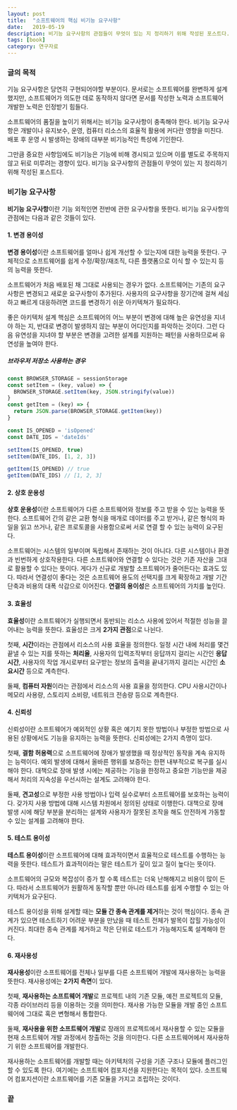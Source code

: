 ```yaml
---
layout: post
title:  "소프트웨어의 핵심 비기능 요구사항"
date:   2019-05-19
description: 비기능 요구사항의 관점들이 무엇이 있는 지 정리하기 위해 작성된 포스트다.
tags: [book]
category: 연구자료
---
```

### 글의 목적
기능 요구사항은 당연히 구현되어야할 부분이다.
문서로는 소프트웨어를 완변하게 설계했지만, 소프트웨어가 의도한 데로 동작하지 않다면
문서를 작성한 노력과 소프트웨어 개발한 노력은 인정받기 힘들다.

소프트웨어의 품질을 높이기 위해서는 비기능 요구사항이 충족해야 한다.
비기능 요구사항은 개발이나 유지보수, 운영, 컴퓨터 리소스의 효율적 활용에 커다란 영향을 미친다. 배포 후 운영 시 발생하는 장애의 대부분 비기능적인 특성에 기인한다.

그만큼 중요한 사항임에도 비기능은 기능에 비해 경시되고 있으며 이를 별도로 주목하지 않고
뒤로 미루려는 경향이 있다. 비기능 요구사항의 관점들이 무엇이 있는 지 정리하기 위해 작성된 포스트다.

### 비기능 요구사항
**비기능 요구사항**이란 기능 외적인면 전반에 관한 요구사항을 뜻한다. 
비기능 요구사항의 관점에는 다음과 같은 것들이 있다.

#### 1. 변경 용이성
**변경 용이성**이란 소프트웨어를 얼마나 쉽게 개선할 수 있는지에 대한 능력을 뜻한다. 구체적으로 소프트웨어를 쉽게 수정/확장/재조직, 다른 플랫폼으로 이식 할 수 있는지 등의 능력을 뜻한다.

소프트웨어가 처음 배포된 채 그대로 사용되는 경우가 없다.
소프트웨어는 기존의 요구사항은 변경되고 새로운 요구사항이 추가된다.
사용자의 요구사항을 장기간에 걸쳐 세심하고 빠르게 대응하려면 코드를 변경하기 쉬운 아키텍쳐가 필요하다.

좋은 아키텍처 설계 핵심은 소프트웨어의 어느 부분이 변경에 대해 높은 유연성을 지녀야 하는 지, 반대로 변경이 발생하지 않는 부분이 어디인지를 파악하는 것이다.
그런 다음 유연성을 지녀야 할 부분은 변경을 고려한 설계를 지원하는 패턴을
사용하므로써 유연성을 높여야 한다.

##### 브라우저 저장소 사용하는 경우
```js
const BROWSER_STORAGE = sessionStorage
const setItem = (key, value) => {
  BROWSER_STORAGE.setItem(key, JSON.stringify(value))
}
const getItem = (key) => {
  return JSON.parse(BROWSER_STORAGE.getItem(key))
}
```
```js
const IS_OPENED = 'isOpened'
const DATE_IDS = 'dateIds'

setItem(IS_OPENED, true)
setItem(DATE_IDS, [1, 2, 3])

getItem(IS_OPENED) // true
getItem(DATE_IDS) // [1, 2, 3]
```

#### 2. 상호 운용성
**상호 운용성**이란 소프트웨어가 다른 소프트웨어와 정보를 주고 받을 수 있는 능력을 뜻한다. 소프트웨어 간의 같은 교환 형식을 매개로 데이터를 주고 받거나, 같은 형식의 파일을 읽고 쓰거나, 같은 프로토콜을 사용함으로써 서로 연결 할 수 있는 능력이 요구된다.

소프트웨어는 시스템의 일부이며 독립해서 존재하는 것이 아니다. 다른 시스템이나 환경과 빈번하게 상호작용한다. 다른 소프트웨어와 연결할 수 있다는 것은 기존 자산을 그대로 활용할 수 있다는 뜻이다. 게다가 신규로 개발할 소프트웨어가 줄어든다는 효과도 있다. 따라서 연결성이 좋다는 것은 소프트웨어 용도의 선택지를 크게 확장하고 개발 기간 단축과 비용의 대폭 삭감으로 이어진다. **연결의 용이성**은 소프트웨어의 가치를 높인다.

#### 3. 효율성
**효율성**이란 소프트웨어가 실행되면서 동반되는 리소스 사용에 있어서 적절한 성능을 끌어내는 능력을 뜻한다. 효율성은 크게 **2가지 관점**으로 나뉜다.

첫째, **시간**이라는 관점에서 리소스의 사용 효율을 정의한다. 일정 시간 내에 처리를 몇건 끝낼 수 있는 지를 뜻하는 **처리율**, 사용자의 입력조작부터 응답까지 걸리는 시간인 **응답시간**, 사용자의 작업 개시로부터 요구받는 정보의 출력을 끝내기까지 걸리는 시간인 **소요시간** 등으로 계측한다.

둘째, **컴퓨터 자원**이라는 관점에서 리소스의 사용 효율을 정의한다. CPU 사용시간이나 메모리 사용량, 스토리지 소비량, 네트워크 전송량 등으로 계측한다.

#### 4. 신뢰성
신뢰성이란 소프트웨어가 예외적인 상황 혹은 예기치 못한 방법이나 부정한 방법으로 사용된 상황에서도 기능을 유지하는 능력을 뜻한다. 신뢰성에는 2가지 측명이 있다.

첫째, **결함 허용력**으로 소프트웨어에 장애가 발생했을 때 정상적인 동작을 계속 유지하는 능력이다. 예외 발생에 대해서 올바른 행위를 보증하는 한편 내부적으로 복구를 실시해야 한다. 대책으로 장애 발생 시에는 제공하는 기능을 한정하고 중요한 기능만을 제공해서 처리의 지속성을 우선시하는 설계도 고려해야 한다.

둘째, **견고성**으로 부정한 사용 방법이나 입력 실수로부터 소프트웨어를 보호하는 능력이다. 갖가지 사용 방법에 대해 시스템 차원에서 정의된 상태로 이행한다.
대책으로 장애 발생 시에 해당 부분을 분리하는 설계와 사용자가 잘못된 조작을 해도 안전하게 가동할 수 있는 설계를 고려해야 한다.

#### 5. 테스트 용이성
**테스트 용이성**이란 소프트웨어에 대해 효과적이면서 효율적으로 테스트를 수행하는 능력을 뜻한다. 테스트가 효과적이라는 말은 테스트가 깊이 있고 질이 높다는 뜻이다.

소프트웨어의 규모와 복잡성이 증가 할 수록 테스트는 더욱 난해해지고 비용이 많이 든다. 따라서 소프트웨어가 원활하게 동작할 뿐만 아니라 테스트를 쉽게 수행할 수 있는 아키텍처가 요구된다.

테스트 용이성을 위해 설계할 때는 **모듈 간 종속 관계를 제거**하는 것이 핵심이다. 종속 관계가 있으면 테스트하기 어려운 부분을 만났을 때 테스트 전체가 발목이 잡힐 가능성이 커진다. 최대한 종속 관계를 제거하고 작은 단위로 테스트가 가능해지도록 설계해야 한다.

#### 6. 재사용성
**재사용성**이란 소프트웨어를 전체나 일부를 다른 소프트웨어 개발에 재사용하는 능력을 뜻한다. 재사용성에는 **2가지 측면**이 있다.

첫째, **재사용하는 소프트웨어 개발**로 프로젝트 내의 기존 모듈, 예전 프로젝트의 모듈, 각종 라이브러리 등을 이용하는 것을 의미한다. 재사용 가능한 모듈을 개발 중인 소프트웨어에 그대로 혹은 변형해서 통합한다.

둘째, **재사용을 위한 소프트웨어 개발**로 장래의 프로젝트에서 재사용할 수 있는 모듈을 현재 소프트웨어 개발 과정에서 창출하는 것을 의미한다. 다른 소프트웨어에서 재사용하기 위한 소프트웨어를 개발한다.

재사용하는 소프트웨어를 개발할 때는 아키텍처의 구성을 기존 구조나 모듈에 플러그인 할 수 있도록 한다. 여기에는 소프트웨어 컴포지션을 지원한다는 목적이 있다. 소프트웨어 컴포지션이란 소프트웨어를 기존 모듈을 가지고 조립하는 것이다.

### 끝
